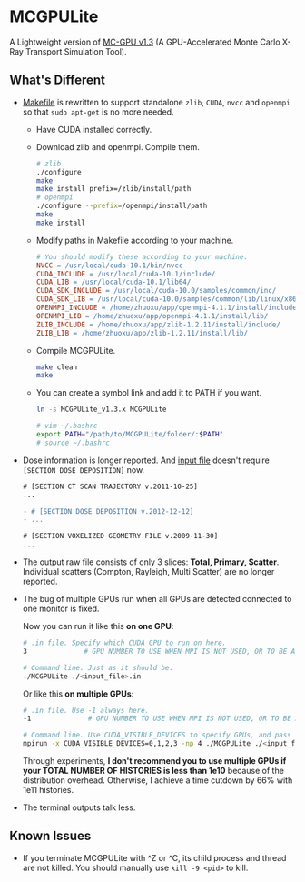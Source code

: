 # MCGPULite

A Lightweight version of [MC-GPU v1.3](https://github.com/DIDSR/MCGPU/) (A GPU-Accelerated Monte Carlo X-Ray Transport Simulation Tool).

## What's Different

- [Makefile](https://github.com/z0gSh1u/MCGPULite/blob/master/Makefile) is rewritten to support standalone `zlib`, `CUDA`, `nvcc` and `openmpi` so that `sudo apt-get` is no more needed.

  - Have CUDA installed correctly.

  - Download zlib and openmpi. Compile them.

    ```sh
    # zlib
    ./configure
    make
    make install prefix=/zlib/install/path
    # openmpi
    ./configure --prefix=/openmpi/install/path
    make
    make install
    ```

  - Modify paths in Makefile according to your machine.

    ```makefile
    # You should modify these according to your machine.
    NVCC = /usr/local/cuda-10.1/bin/nvcc
    CUDA_INCLUDE = /usr/local/cuda-10.1/include/
    CUDA_LIB = /usr/local/cuda-10.1/lib64/
    CUDA_SDK_INCLUDE = /usr/local/cuda-10.0/samples/common/inc/
    CUDA_SDK_LIB = /usr/local/cuda-10.0/samples/common/lib/linux/x86_64/
    OPENMPI_INCLUDE = /home/zhuoxu/app/openmpi-4.1.1/install/include/
    OPENMPI_LIB = /home/zhuoxu/app/openmpi-4.1.1/install/lib/
    ZLIB_INCLUDE = /home/zhuoxu/app/zlib-1.2.11/install/include/
    ZLIB_LIB = /home/zhuoxu/app/zlib-1.2.11/install/lib/
    ```

  - Compile MCGPULite.

    ```sh
    make clean
    make
    ```
    
  - You can create a symbol link and add it to PATH if you want.

    ```sh
    ln -s MCGPULite_v1.3.x MCGPULite
    
    # vim ~/.bashrc
    export PATH="/path/to/MCGPULite/folder/:$PATH"
    # source ~/.bashrc
    ```

- Dose information is longer reported. And [input file](./MCGPULite_v1.3.sample.in) doesn't require `[SECTION DOSE DEPOSITION]` now.

  ```diff
  # [SECTION CT SCAN TRAJECTORY v.2011-10-25]
  ...
  
  - # [SECTION DOSE DEPOSITION v.2012-12-12]
  - ...
  
  # [SECTION VOXELIZED GEOMETRY FILE v.2009-11-30]
  ...
  ```

- The output raw file consists of only 3 slices: **Total, Primary, Scatter**. Individual scatters (Compton, Rayleigh, Multi Scatter) are no longer reported.

- The bug of multiple GPUs run when all GPUs are detected connected to one monitor is fixed. 

  Now you can run it like this **on one GPU**:

  ```sh
  # .in file. Specify which CUDA GPU to run on here.
  3              # GPU NUMBER TO USE WHEN MPI IS NOT USED, OR TO BE AVOIDED IN MPI RUNS
  
  # Command line. Just as it should be.
  ./MCGPULite ./<input_file>.in
  ```

  Or like this **on multiple GPUs**:

  ```sh
  # .in file. Use -1 always here.
  -1              # GPU NUMBER TO USE WHEN MPI IS NOT USED, OR TO BE AVOIDED IN MPI RUNS
  
  # Command line. Use CUDA_VISIBLE_DEVICES to specify GPUs, and pass GPU counts to -np.
  mpirun -x CUDA_VISIBLE_DEVICES=0,1,2,3 -np 4 ./MCGPULite ./<input_file>.in
  ```

  Through experiments, **I don't recommend you to use multiple GPUs if your TOTAL NUMBER OF HISTORIES is less than 1e10** because of the distribution overhead. Otherwise, I achieve a time cutdown by 66% with 1e11 histories.

- The terminal outputs talk less.

## Known Issues

- If you terminate MCGPULite with ^Z or ^C, its child process and thread are not killed. You should manually use `kill -9 <pid>` to kill.
